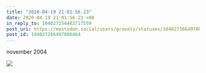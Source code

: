 ```yaml
---
title: "2020-04-19 21:01:56.23"
date: 2020-04-19 21:01:56.23 +00
in_reply_to: 104027254483717559
post_uri: https://mastodon.social/users/gravely/statuses/104027266497006464
post_id: 104027266497006464
---
```

november 2004


![](/images/27706819.jpg)

